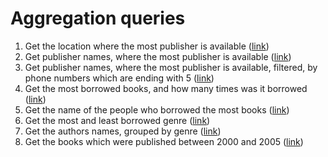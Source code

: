 # Aggregation queries

1. Get the location where the most publisher is available ([link](A01.mongodb))
2. Get publisher names, where the most publisher is available ([link](A02.mongodb))
3. Get publisher names, where the most publisher is available, filtered, by phone numbers which are ending with 5 ([link](A03.mongodb))
4. Get the most borrowed books, and how many times was it borrowed ([link](A04.mongodb))
5. Get the name of the people who borrowed the most books ([link](A05.mongodb))
6. Get the most and least borrowed genre ([link](A06.mongodb))
7. Get the authors names, grouped by genre ([link](A07.mongodb))
8. Get the books which were published between 2000 and 2005 ([link](A08.mongodb))
